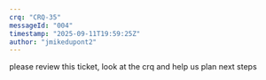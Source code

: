 ```yaml
---
crq: "CRQ-35"
messageId: "004"
timestamp: "2025-09-11T19:59:25Z"
author: "jmikedupont2"
---
```


please review this ticket, look at the crq and help us plan next steps
